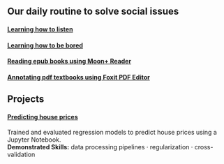 ## Our daily routine to solve social issues 
#### [Learning how to listen](https://github.com/maximilian-ho/articles/blob/main/learning_how_to_listen.md)  
#### [Learning how to be bored](https://github.com/maximilian-ho/articles/blob/main/learning_how_to_be_bored.md)   
#### [Reading epub books using Moon+ Reader](https://github.com/maximilian-ho/articles/blob/main/reading_epub_books_using_moon_plus_reader.md) 
#### [Annotating pdf textbooks using Foxit PDF Editor](https://github.com/maximilian-ho/articles/blob/main/annotating_pdf_textbooks_using_foxit_pdf_editor.md) 


## Projects
#### [Predicting house prices](https://github.com/maximilian-ho/Data-Analytics-Projects/blob/main/House%20Prices%20Prediction/house-prices-prediction.ipynb) 
Trained and evaluated regression models to predict house prices using a Jupyter Notebook.  
**Demonstrated Skills:** data processing pipelines · regularization · cross-validation  

